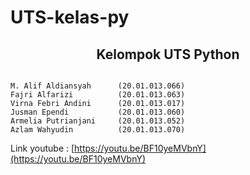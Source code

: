 # UTS-kelas-py

<h2 align="center">Kelompok UTS Python</h2>
<code align="center">
M. Alif Aldiansyah      (20.01.013.066)
Fajri Alfarizi          (20.01.013.063)
Virna Febri Andini      (20.01.013.017)
Jusman Ependi           (20.01.013.060)
Armelia Putrianjani     (20.01.013.052)
Azlam Wahyudin          (20.01.013.070)
</code>

Link youtube : [https://youtu.be/BF10yeMVbnY](https://youtu.be/BF10yeMVbnY)
